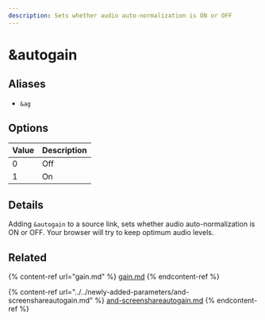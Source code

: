 ```yaml
---
description: Sets whether audio auto-normalization is ON or OFF
---
```


# \&autogain

## Aliases

* `&ag`

## Options

| Value | Description |
| ----- | ----------- |
| 0     | Off         |
| 1     | On          |

## Details

Adding `&autogain` to a source link, sets whether audio auto-normalization is ON or OFF. Your browser will try to keep optimum audio levels.

## Related

{% content-ref url="gain.md" %}
[gain.md](gain.md)
{% endcontent-ref %}

{% content-ref url="../../newly-added-parameters/and-screenshareautogain.md" %}
[and-screenshareautogain.md](../../newly-added-parameters/and-screenshareautogain.md)
{% endcontent-ref %}
